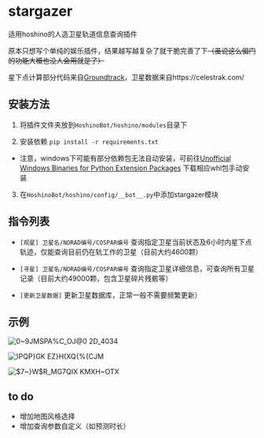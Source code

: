 # stargazer
适用hoshino的人造卫星轨道信息查询插件

原本只想写个单纯的娱乐插件，结果越写越复杂了就干脆完善了下~~（虽说这么偏门的功能大概也没人会用就是了）~~

星下点计算部分代码来自[Groundtrack](https://github.com/KyubiSystems/Groundtrack)，卫星数据来自https://celestrak.com/

## 安装方法

1. 将插件文件夹放到`HoshinoBot/hoshino/modules`目录下

2. 安装依赖   `pip install -r requirements.txt`

* 注意，windows下可能有部分依赖包无法自动安装，可前往[Unofficial Windows Binaries for Python Extension Packages](https://www.lfd.uci.edu/~gohlke/pythonlibs/) 下载相应whl包手动安装

3. 在`HoshinoBot/hoshino/config/__bot__.py`中添加stargazer模块

## 指令列表

- `[观星] 卫星名/NORAD编号/COSPAR编号`  查询指定卫星当前状态及6小时内星下点轨迹，仅能查询目前仍在轨工作的卫星（目前大约4600颗）

- `[寻星] 卫星名/NORAD编号/COSPAR编号`  查询指定卫星详细信息，可查询所有卫星记录（目前大约49000颗，包含卫星碎片残骸等）

- `[更新卫星数据]`  更新卫星数据库，正常一般不需要频繁更新）

## 示例

![0~9JMSPA%C_OJ@0 2D_4034](https://user-images.githubusercontent.com/55473115/130585641-e077b21d-6e77-4a72-b66e-cb94e11cc5cc.png)

![)PQP}GK EZ}H(XQ`{%{CJ`M](https://user-images.githubusercontent.com/55473115/130585792-3de5d001-0d62-4aff-84ea-cf6049886228.png)

![$7~}W$R_MG7QIX KMXH~OTX](https://user-images.githubusercontent.com/55473115/130586606-27693a91-6daf-4bc2-859c-c3cf2f98a320.png)

## to do

- 增加地图风格选择
- 增加查询参数自定义（如预测时长）

